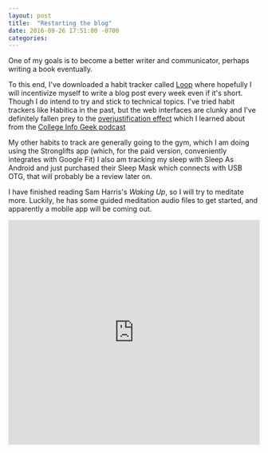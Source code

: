 ```yaml
---
layout: post
title:  "Restarting the blog"
date: 2016-09-26 17:51:00 -0700
categories:
---
```


One of my goals is to become a better writer and communicator, perhaps
writing a book eventually.

To this end, I've downloaded a habit tracker called [Loop](https://play.google.com/store/apps/details?id=org.isoron.uhabits&hl=en)
where hopefully I will incentivize myself to write a blog post every week even
if it's short.
Though I do intend to try and stick to technical topics.
I've tried habit trackers like Habitica in the past, but the web interfaces
are clunky and I've definitely fallen prey to the [overjustification effect](https://en.wikipedia.org/wiki/Overjustification_effect)
which I learned about from the [College Info Geek podcast](http://collegeinfogeek.com/habits-routines-motivation-strategies/)

My other habits to track are generally going to the gym, which I am doing using
the Stronglifts app (which, for the paid version, conveniently integrates with Google Fit)
I also am tracking my sleep with Sleep As Android and just purchased their Sleep Mask which connects with USB OTG, that will probably be a review later on.

I have finished reading Sam Harris's *Waking Up*, so I will try to meditate more.
Luckily, he has some guided meditation audio files to get started, and apparently a mobile app will be coming out.

<iframe width="100%" height="450" scrolling="no" frameborder="no" src="https://w.soundcloud.com/player/?url=https%3A//api.soundcloud.com/tracks/112643452&amp;auto_play=false&amp;hide_related=false&amp;show_comments=true&amp;show_user=true&amp;show_reposts=false&amp;visual=true"></iframe>
